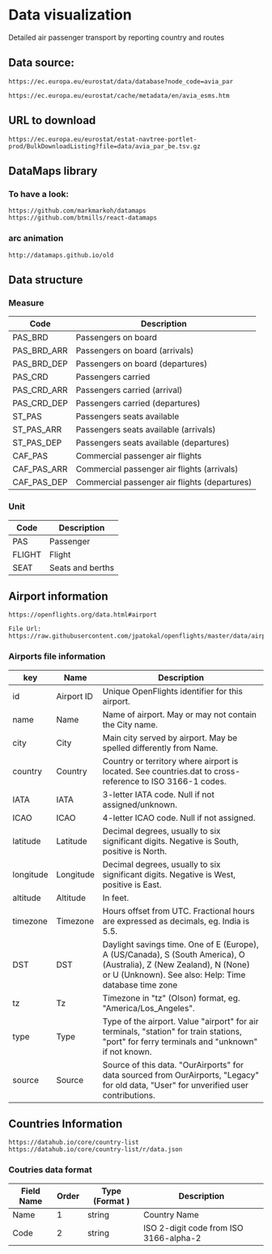 # Data visualization

Detailed air passenger transport by reporting country and routes 

## Data source:

	https://ec.europa.eu/eurostat/data/database?node_code=avia_par

	https://ec.europa.eu/eurostat/cache/metadata/en/avia_esms.htm



## URL to download

	https://ec.europa.eu/eurostat/estat-navtree-portlet-prod/BulkDownloadListing?file=data/avia_par_be.tsv.gz


## DataMaps library		


### To have a look:
	https://github.com/markmarkoh/datamaps
	https://github.com/btmills/react-datamaps


### arc animation
	http://datamaps.github.io/old


## Data structure

### Measure

| Code        | Description                                   |
| ----------- | --------------------------------------------- |
| PAS_BRD     | Passengers on board                           |
| PAS_BRD_ARR | Passengers on board (arrivals)                |
| PAS_BRD_DEP | Passengers on board (departures)              |
| PAS_CRD     | Passengers carried                            |
| PAS_CRD_ARR | Passengers carried (arrival)                  |
| PAS_CRD_DEP | Passengers carried (departures)               |
| ST_PAS      | Passengers seats available                    |
| ST_PAS_ARR  | Passengers seats available (arrivals)         |
| ST_PAS_DEP  | Passengers seats available (departures)       |
| CAF_PAS     | Commercial passenger air flights              |
| CAF_PAS_ARR | Commercial passenger air flights (arrivals)   |
| CAF_PAS_DEP | Commercial passenger air flights (departures) |
	

### Unit

| Code   | Description      |
| ------ | ---------------- |
| PAS    | Passenger        |
| FLIGHT | Flight           |
| SEAT   | Seats and berths |



## Airport information

	https://openflights.org/data.html#airport
	
	File Url:
	https://raw.githubusercontent.com/jpatokal/openflights/master/data/airports.dat


### Airports file information

| key       | Name       | Description                                                                                                                                                                   |
| --------- | ---------- | ----------------------------------------------------------------------------------------------------------------------------------------------------------------------------- |
| id        | Airport ID | Unique OpenFlights identifier for this airport.                                                                                                                               |
| name      | Name       | Name of airport. May or may not contain the City name.                                                                                                                        |
| city      | City       | Main city served by airport. May be spelled differently from Name.                                                                                                            |
| country   | Country    | Country or territory where airport is located. See countries.dat to cross-reference to ISO 3166-1 codes.                                                                      |
| IATA      | IATA       | 3-letter IATA code. Null if not assigned/unknown.                                                                                                                             |
| ICAO      | ICAO       | 4-letter ICAO code. Null if not assigned.                                                                                                                                     |
| latitude  | Latitude   | Decimal degrees, usually to six significant digits. Negative is South, positive is North.                                                                                     |
| longitude | Longitude  | Decimal degrees, usually to six significant digits. Negative is West, positive is East.                                                                                       |
| altitude  | Altitude   | In feet.                                                                                                                                                                      |
| timezone  | Timezone   | Hours offset from UTC. Fractional hours are expressed as decimals, eg. India is 5.5.                                                                                          |
| DST       | DST        | Daylight savings time. One of E (Europe), A (US/Canada), S (South America), O (Australia), Z (New Zealand), N (None) or U (Unknown). See also: Help: Time  database time zone |
| tz        | Tz         | Timezone in "tz" (Olson) format, eg. "America/Los_Angeles".                                                                                                                   |
| type      | Type       | Type of the airport. Value "airport" for air terminals, "station" for train stations, "port" for ferry terminals and "unknown" if not known.                                  |
| source    | Source     | Source of this data. "OurAirports" for data sourced from OurAirports, "Legacy" for old data, "User" for unverified user contributions.                                        |


## Countries Information

	https://datahub.io/core/country-list
	https://datahub.io/core/country-list/r/data.json
	 	
### Coutries data format

| Field Name | Order | Type (Format ) | Description                            |
| ---------- | ----- | -------------- | -------------------------------------- |
| Name       | 1     | string         | Country Name                           |
| Code       | 2     | string         | ISO 2-digit code from ISO 3166-alpha-2 |
	 	
	 	
	 	
	 	
	 	
	 	
	 	
	 	
	 	
	 		
	 	
	 	

